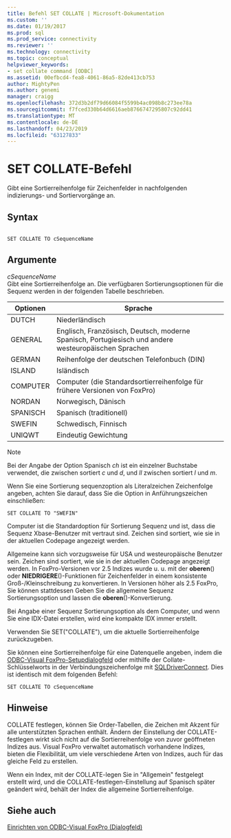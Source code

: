 ```yaml
---
title: Befehl SET COLLATE | Microsoft-Dokumentation
ms.custom: ''
ms.date: 01/19/2017
ms.prod: sql
ms.prod_service: connectivity
ms.reviewer: ''
ms.technology: connectivity
ms.topic: conceptual
helpviewer_keywords:
- set collate command [ODBC]
ms.assetid: 00efbcd4-fea8-4061-86a5-82de413cb753
author: MightyPen
ms.author: genemi
manager: craigg
ms.openlocfilehash: 372d3b2df79d66084f5599b4ac098b8c273ee78a
ms.sourcegitcommit: f7fced330b64d6616aeb8766747295807c92dd41
ms.translationtype: MT
ms.contentlocale: de-DE
ms.lasthandoff: 04/23/2019
ms.locfileid: "63127833"
---
```

# <a name="set-collate-command"></a>SET COLLATE-Befehl
Gibt eine Sortierreihenfolge für Zeichenfelder in nachfolgenden indizierungs- und Sortiervorgänge an.  
  
## <a name="syntax"></a>Syntax  
  
```  
  
SET COLLATE TO cSequenceName  
```  
  
## <a name="arguments"></a>Argumente  
 *cSequenceName*  
 Gibt eine Sortierreihenfolge an. Die verfügbaren Sortierungsoptionen für die Sequenz werden in der folgenden Tabelle beschrieben.  
  
|Optionen|Sprache|  
|-------------|--------------|  
|DUTCH|Niederländisch|  
|GENERAL|Englisch, Französisch, Deutsch, moderne Spanisch, Portugiesisch und andere westeuropäischen Sprachen|  
|GERMAN|Reihenfolge der deutschen Telefonbuch (DIN)|  
|ISLAND|Isländisch|  
|COMPUTER|Computer (die Standardsortierreihenfolge für frühere Versionen von FoxPro)|  
|NORDAN|Norwegisch, Dänisch|  
|SPANISCH|Spanisch (traditionell)|  
|SWEFIN|Schwedisch, Finnisch|  
|UNIQWT|Eindeutig Gewichtung|  
  
> [!NOTE]  
>  Bei der Angabe der Option Spanisch *ch* ist ein einzelner Buchstabe verwendet, die zwischen sortiert *c* und *d*, und *ll* zwischen sortiert  *l* und *m*.  
  
 Wenn Sie eine Sortierung sequenzoption als Literalzeichen Zeichenfolge angeben, achten Sie darauf, dass Sie die Option in Anführungszeichen einschließen:  
  
```  
SET COLLATE TO "SWEFIN"  
```  
  
 Computer ist die Standardoption für Sortierung Sequenz und ist, dass die Sequenz Xbase-Benutzer mit vertraut sind. Zeichen sind sortiert, wie sie in der aktuellen Codepage angezeigt werden.  
  
 Allgemeine kann sich vorzugsweise für USA und westeuropäische Benutzer sein. Zeichen sind sortiert, wie sie in der aktuellen Codepage angezeigt werden. In FoxPro-Versionen vor 2.5 Indizes wurde u. u. mit der **oberen**() oder **NIEDRIGERE**()-Funktionen für Zeichenfelder in einem konsistente Groß-/Kleinschreibung zu konvertieren. In Versionen höher als 2.5 FoxPro, Sie können stattdessen Geben Sie die allgemeine Sequenz Sortierungsoption und lassen die **oberen**()-Konvertierung.  
  
 Bei Angabe einer Sequenz Sortierungsoption als dem Computer, und wenn Sie eine IDX-Datei erstellen, wird eine kompakte IDX immer erstellt.  
  
 Verwenden Sie SET("COLLATE"), um die aktuelle Sortierreihenfolge zurückzugeben.  
  
 Sie können eine Sortierreihenfolge für eine Datenquelle angeben, indem die [ODBC-Visual FoxPro-Setupdialogfeld](../../odbc/microsoft/odbc-visual-foxpro-setup-dialog-box.md) oder mithilfe der Collate-Schlüsselworts in der Verbindungszeichenfolge mit [SQLDriverConnect](../../odbc/microsoft/sqldriverconnect-visual-foxpro-odbc-driver.md). Dies ist identisch mit dem folgenden Befehl:  
  
```  
SET COLLATE TO cSequenceName  
```  
  
## <a name="remarks"></a>Hinweise  
 COLLATE festlegen, können Sie Order-Tabellen, die Zeichen mit Akzent für alle unterstützten Sprachen enthält. Ändern der Einstellung der COLLATE-festlegen wirkt sich nicht auf die Sortierreihenfolge von zuvor geöffneten Indizes aus. Visual FoxPro verwaltet automatisch vorhandene Indizes, bieten die Flexibilität, um viele verschiedene Arten von Indizes, auch für das gleiche Feld zu erstellen.  
  
 Wenn ein Index, mit der COLLATE-legen Sie in "Allgemein" festgelegt erstellt wird, und die COLLATE-festlegen-Einstellung auf Spanisch später geändert wird, behält der Index die allgemeine Sortierreihenfolge.  
  
## <a name="see-also"></a>Siehe auch  
 [Einrichten von ODBC-Visual FoxPro (Dialogfeld)](../../odbc/microsoft/odbc-visual-foxpro-setup-dialog-box.md)
